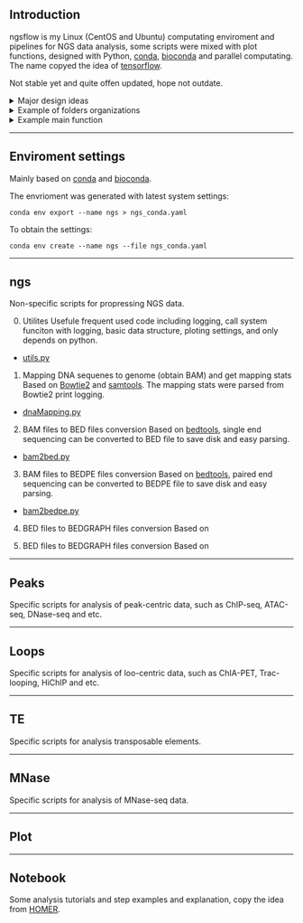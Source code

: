 ## Introduction
ngsflow is my Linux (CentOS and Ubuntu) computating enviroment and pipelines for NGS data analysis, some scripts were mixed with plot functions, designed with Python, [conda](https://docs.conda.io/en/latest/), [bioconda](https://bioconda.github.io/) and parallel computating. The name copyed the idea of [tensorflow](https://www.tensorflow.org/).

Not stable yet and quite offen updated, hope not outdate.

<details><summary>Major design ideas</summary>
<p>

- if 3rd depedent is missing, install through conda 
- one folder one file type, 1.fastq -> 2.bam -> 3.bedpe -> 4.bw, for example bam2bedpe.py can work for 2.bam->3.bedpe.
- except utils.py, majority of them are independent
- well documented logging 
- only not one-time-usage script
- modifiy the main funciton is enough to customize specific requriement
- not mixed with other language like R

</p>
</details>



<details><summary>Example of folders organizations</summary>
<p>

```
- Project1   
    1.fastq    
        - a_R1.fastq.gz  
        - a_R2.fastq.gz   
        - b_R1.fastq.gz   
        - b_R2.fastq.gz    
        - ...    
    2.mapping    
        - a/a.bam   
        - a/a.bai   
        - b/b.bam   
        - b/b.bai   
        - ...   
        - dnaMapping.py
        - MappingStat.txt   
        - 2019-06-19_dnaMapping.py.log   
    3.bed       
        - a.bed.gz   
        - b.bed.gz   
        - ...     
        - bam2bed.py
        - bedStat.py
        - bedStat.txt       
        - 2019-06-19_bedStat.py.log   
    4.bedgraph
        - a.bdg
        - b.bdg 
        - ...
        - bed2bdg.py
```

</p>
</details>

<details><summary>Example main function</summary>
<p>

```python
#change main function should be enough 
def main():
    #last step directory
    data = prepare_fastq("../2.fastq/")
    #bowtie2 index
    ref = "/data/bowtie2/mm10"
    Parallel(n_jobs=30)(delayed(mapping)(sample, fqs, ref, 2)
                        for sample, fqs in data.items())
    data = parseBowtielog()
    data.to_csv("MappingStat.txt", sep="\t", index_label="samples")

```
</p>
</details>


---
## Enviroment settings
Mainly based on [conda](https://docs.conda.io/en/latest/) and [bioconda](https://bioconda.github.io/).     

The envrioment was generated with latest system settings:
```
conda env export --name ngs > ngs_conda.yaml
```

To obtain the settings:
```
conda env create --name ngs --file ngs_conda.yaml
```

---
## ngs
Non-specific scripts for propressing NGS data.    

0. Utilites
Usefule frequent used code including logging, call system funciton with logging, basic data structure, ploting settings, and only depends on python.      
- [utils.py](https://github.com/YaqiangCao/ngsPipes/blob/master/ngs/utils.py)   

1. Mapping DNA sequenes to genome (obtain BAM) and get mapping stats     
Based on [Bowtie2](http://bowtie-bio.sourceforge.net/bowtie2/index.shtml) and [samtools](http://samtools.sourceforge.net/). The mapping stats were parsed from Bowtie2 print logging.  
- [dnaMapping.py](https://github.com/YaqiangCao/ngsPipes/blob/master/ngs/dnaMapping.py)    

2. BAM files to BED files conversion
Based on [bedtools](https://bedtools.readthedocs.io/en/latest/), single end sequencing can be converted to BED file to save disk and easy parsing. 
- [bam2bed.py](https://github.com/YaqiangCao/ngsPipes/blob/master/ngs/bam2bed.py) 

3. BAM files to BEDPE files conversion
Based on [bedtools](https://bedtools.readthedocs.io/en/latest/), paired end sequencing can be converted to BEDPE file to save disk and easy parsing. 
- [bam2bedpe.py](https://github.com/YaqiangCao/ngsPipes/blob/master/ngs/bam2bedpe.py)

4. BED files to BEDGRAPH files conversion
Based on 

5. BED files to BEDGRAPH files conversion
Based on 

---
## Peaks 
Specific scripts for analysis of peak-centric data, such as ChIP-seq, ATAC-seq, DNase-seq and etc. 

---
## Loops 
Specific scripts for analysis of loo-centric data, such as ChIA-PET, Trac-looping, HiChIP and etc. 

---
## TE
Specific scripts for analysis transposable elements. 

---
## MNase
Specific scripts for analysis of MNase-seq data.

---
## Plot

---
## Notebook
Some analysis tutorials and step examples and explanation, copy the idea from [HOMER](http://homer.ucsd.edu/homer/ngs/).  

